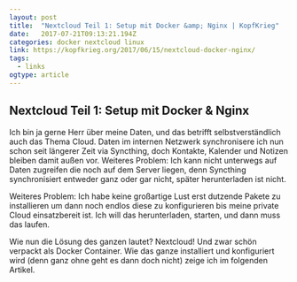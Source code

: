 ```yaml
---
layout: post 
title:  "Nextcloud Teil 1: Setup mit Docker &amp; Nginx | KopfKrieg" 
date:   2017-07-21T09:13:21.194Z 
categories: docker nextcloud linux
link: https://kopfkrieg.org/2017/06/15/nextcloud-docker-nginx/ 
tags:
  - links
ogtype: article 
---
```


## Nextcloud Teil 1: Setup mit Docker & Nginx

Ich bin ja gerne Herr über meine Daten, und das betrifft selbstverständlich auch das Thema Cloud. Daten im internen Netzwerk synchronisere ich nun schon seit längerer Zeit via Syncthing, doch Kontakte, Kalender und Notizen bleiben damit außen vor. Weiteres Problem: Ich kann nicht unterwegs auf Daten zugreifen die noch auf dem Server liegen, denn Syncthing synchronisiert entweder ganz oder gar nicht, später herunterladen ist nicht.

Weiteres Problem: Ich habe keine großartige Lust erst dutzende Pakete zu installieren um dann noch endlos diese zu konfigurieren bis meine private Cloud einsatzbereit ist. Ich will das herunterladen, starten, und dann muss das laufen. 

Wie nun die Lösung des ganzen lautet? Nextcloud! Und zwar schön verpackt als Docker Container. Wie das ganze installiert und konfiguriert wird (denn ganz ohne geht es dann doch nicht) zeige ich im folgenden Artikel.